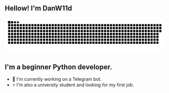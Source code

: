 ## Hellow! I'm DanW11d

![Header](https://github.com/DanW11d/danw11d/blob/main/assets/github-snake.svg)

## I'm a beginner Python developer.

- 🔭 I'm currently working on a Telegram bot.
- ⚡ I'm also a university student and looking for my first job.